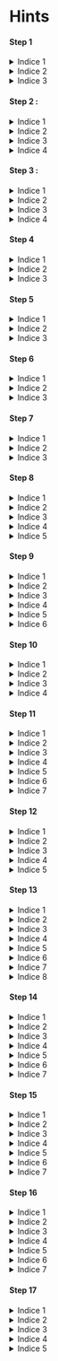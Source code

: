 # Hints

#### Step 1
<details>
	<summary>Indice 1</summary>
	La page n'est pas ite, c'est pas un bug
</details>
<details>
	<summary>Indice 2</summary>
	Clic droit est ton meilleur ami
</details>
<details>
	<summary>Indice 3</summary>
	Ctrl + U (Code source)
</details>

#### Step 2 :
<details>
	<summary>Indice 1</summary>
	C'est un endroit sur terre
</details>
<details>
	<summary>Indice 2</summary>
	C'est une ville, et pas Hong Kong
</details>
<details>
	<summary>Indice 3</summary>
	Une grosse pomme - la liberté - Des gratte-ciels
</details>
<details>
	<summary>Indice 4</summary>
	La ville a le nom de l'état dans lequel elle est
</details>

#### Step 3 :
<details>
	<summary>Indice 1</summary>
	Tu comprendras si tu es assez vieux
</details>
<details>
	<summary>Indice 2</summary>
	 J'aimais bien les téléphones avant
</details>
<details>
	<summary>Indice 3</summary>
	Surtout leur clavier
</details>
<details>
	<summary>Indice 4</summary>
	[Clavier](https://i.stack.imgur.com/hHq4v.jpg)
</details>

#### Step 4
<details>
	<summary>Indice 1</summary>
	-.. ..- -... -. .. ..- --
</details>
<details>
	<summary>Indice 2</summary>
	C'est du morse
</details>
<details>
	<summary>Indice 3</summary>
	[Code morse en ligne](https://morsecode.world/international/translator.html)
</details>

#### Step 5
<details>
	<summary>Indice 1</summary>
	C'est une courte mélodie, je me demande ce que c'est
</details>
<details>
	<summary>Indice 2</summary>
	On devrait essayer de le mettre sur une partition
</details>
<details>
	<summary>Indice 3</summary>
	Quelles sont ces notes (Avec la notation anglaise pas do ré mi)
</details>

#### Step 6
<details>
	<summary>Indice 1</summary>
	Je t'entend pas
</details>
<details>
	<summary>Indice 2</summary>
	C'est américain
</details>
<details>
	<summary>Indice 3</summary>
	Alphabet de langue des signes américaine
</details>

#### Step 7
<details>
	<summary>Indice 1</summary>
	Bonjour
</details>
<details>
	<summary>Indice 2</summary>
	Il faut le faire deux fois
</details>
<details>
	<summary>Indice 3</summary>
	[SHA-256 en ligne](https://emn178.github.io/online-tools/sha256.html)
</details>

#### Step 8
<details>
	<summary>Indice 1</summary>
	Cette image ne devrait pas rester sur ce site
</details>
<details>
	<summary>Indice 2</summary>
	Télécharger l'image pourrait aider
</details>
<details>
	<summary>Indice 3</summary>
	Clic droit est sympa aussi
</details>
<details>
	<summary>Indice 4</summary>
	Dans les propriétés
</details>
<details>
	<summary>Indice 5</summary>
	J'adore l'astrologie !
</details>

#### Step 9
<details>
	<summary>Indice 1</summary>
	Je vois pas
</details>
<details>
	<summary>Indice 2</summary>
	J'aime la chimie
</details>
<details>
	<summary>Indice 3</summary>
	Tableau périodique
</details>
<details>
	<summary>Indice 4</summary>
	Ne fais rien avec le 'A'
</details>
<details>
	<summary>Indice 5</summary>
	A l'envers
</details>
<details>
	<summary>Indice 6</summary>
	C'est devant toi depuis le début
</details>

#### Step 10
<details>
	<summary>Indice 1</summary>
	Si c'est pas encore fait, oui il faut cliquer sur le lien pour télécharger le fichier
</details>
<details>
	<summary>Indice 2</summary>
	Le contenu est vraiment bizarre, on dirait un étrange programme
</details>
<details>
	<summary>Indice 3</summary>
	JS c'est pas un langage de programmation ??
</details>
<details>
	<summary>Indice 4</summary>
	La console du navigateur je l'adore
</details>

#### Step 11
<details>
	<summary>Indice 1</summary>
	J'adore cette image
</details>
<details>
	<summary>Indice 2</summary>
	Il faut la télécharger encore une fois
</details>
<details>
	<summary>Indice 3</summary>
	1000 mots valent mieux qu'une image
</details>
<details>
	<summary>Indice 4</summary>
	Peut être ouvrir l'image avec un éditeur de texte ?
</details>
<details>
	<summary>Indice 5</summary>
	PARTIE 2 | A quoi peut bien correspondre ce texte ? (En bas du fichier au cas où)
</details>
<details>
	<summary>Indice 6</summary>
	On dirait un hash ?
</details>
<details>
	<summary>Indice 7</summary>
	MD5
</details>

#### Step 12
<details>
	<summary>Indice 1</summary>
	C'est qui ?
</details>
<details>
	<summary>Indice 2</summary>
	Télécharge l'image
</details>
<details>
	<summary>Indice 3</summary>
	Clic droit est ton meilleur ami
</details>
<details>
	<summary>Indice 4</summary>
	Dans les propriétés
</details>
<details>
	<summary>Indice 5</summary>
	[Machine Enigma en ligne](https://cryptii.com/pipes/enigma-machine)
</details>

#### Step 13
<details>
	<summary>Indice 1</summary>
	Trop beau ce chat, tu devrais avoir l'image en local au cas où :)
</details>
<details>
	<summary>Indice 2</summary>
	L'indice qui dit que les plus petits détails sont les plus importants est très utile
</details>
<details>
	<summary>Indice 3</summary>
	Je me demande si le nom du fichier cache quelque chose
</details>
<details>
	<summary>Indice 4</summary>
	LSB est ce qui est important
</details>
<details>
	<summary>Indice 5</summary>
	Le message est caché avec la méthode de stéganographie su bit de poids faible
</details>
<details>
	<summary>Indice 6</summary>
	PARTIE 2 ! Le nombre représente le port
</details>
<details>
	<summary>Indice 7</summary>
	Comment se connecter à des sockets ?
</details>
<details>
	<summary>Indice 8</summary>
	[Telnet :)](https://telnet-online.net)
</details>

#### Step 14
<details>
	<summary>Indice 1</summary>
	Regarde l'image de plus près
</details>
<details>
	<summary>Indice 2</summary>
	Si j'étais toi, je changerais la couleur d'arrière plan
</details>
<details>
	<summary>Indice 3</summary>
	Les nombres c'est normal
</details>
<details>
	<summary>Indice 4</summary>
	Assemble le @ et le code
</details>
<details>
	<summary>Indice 5</summary>
	PARTIE 2 | Logo vert
</details>
<details>
	<summary>Indice 6</summary>
	Il faut écouter plusieurs musiques pas qu'une seule
</details>
<details>
	<summary>Indice 7</summary>
	Une playlist spotify
</details>

#### Step 15
<details>
	<summary>Indice 1</summary>
	C'est qui elle ?
</details>
<details>
	<summary>Indice 2</summary>
	J'adore la couleur de fond, si seulement je connaissais son nom.
</details>
<details>
	<summary>Indice 3</summary>
	[Ce site](http://chir.ag/projects/name-that-color/)
</details>
<details>
	<summary>Indice 4</summary>
	Les commentaires google
</details>
<details>
	<summary>Indice 5</summary>
	PARTIE 2 | Comment césar peut cacher un message ?
</details>
<details>
	<summary>Indice 6</summary>
	Il y a une bonne valeur de rouge dans ce fond
</details>
<details>
	<summary>Indice 7</summary>
	[Code césar](https://cryptii.com/pipes/caesar-cipher)
</details>

#### Step 16
<details>
	<summary>Indice 1</summary>
	Concentre toi sur 'meta' d'abord
</details>
<details>
	<summary>Indice 2</summary>
	Cherche 'picture meta' sur google
</details>
<details>
	<summary>Indice 3</summary>
	[Exif viewer](http://exif.regex.info/exif.cgi)
</details>
<details>
	<summary>Indice 4</summary>
	PARTIE 2 | C'est mieux si tu es en pleine immersion dans cette belle ville (Le commentaire pos de l'exif)
</details>
<details>
	<summary>Indice 5</summary>
	Il faut rester pile sur le point ...
</details>
<details>
	<summary>Indice 6</summary>
	Quand est-ce que l'image a été crée ?
</details>
<details>
	<summary>Indice 7</summary>
	... mais peut être pas au même moment
</details>

#### Step 17
<details>
	<summary>Indice 1</summary>
	C'est qui lui ?
</details>
<details>
	<summary>Indice 2</summary>
	Faudrait peut-être utiliser sa création ?
</details>
<details>
	<summary>Indice 3</summary>
	PARTIE 2 | Il faut se concentrer sur l'audio pas la vidéo. (Ouvre l'image avec Winrar/7Zip si c'est pas encore fait)
</details>
<details>
	<summary>Indice 4</summary>
	Ondes spectrales
</details>
<details>
	<summary>Indice 5</summary>
	[Analyse spectrale](https://www.dcode.fr/spectral-analysis)
</details>
